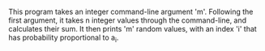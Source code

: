 This program takes an integer command-line argument 'm'. Following the first argument, it takes n integer values through the command-line, and calculates their sum. It then prints 'm' random values, with an index 'i' that has probability proportional to a<sub>i</sub>.